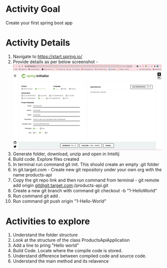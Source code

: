 # Activity Goal

Create your first spring boot app

# Activity Details

1. Navigate to https://start.spring.io/
2. Provide details as per below screenshot - ![Screenshot](SpringBootProjectGeneration.png)
3. Generate folder, download, unzip and open in Intellij
4. Build code. Explore files created
5. In terminal run command git init. This should create an empty .git folder
6. In git.target.com - Create new git repository under your own org with the name products-api
7. Copy the git repo link and then run command from terminal - git remote add origin git@git.target.com:<Org name>/products-api.git
8. Create a new git branch with command git checkout -b "1-HelloWorld"
9. Run command git add . 
10. Run command git push origin "1-Hello-World"

# Activities to explore
1. Understand the folder structure
2. Look at the structure of the class ProductsApiApplication
3. Add a line to pring "Hello world"
4. Build Code. Locate where the compile code is stored.
5. Understand difference between compiled code and source code.
6. Understand the main method and its relavence